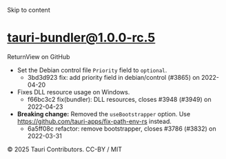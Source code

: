 Skip to content
# tauri-bundler@1.0.0-rc.5
ReturnView on GitHub
  * Set the Debian control file `Priority` field to `optional`. 
    * 3bd3d923 fix: add priority field in debian/control (#3865) on 2022-04-20
  * Fixes DLL resource usage on Windows. 
    * f66bc3c2 fix(bundler): DLL resources, closes #3948 (#3949) on 2022-04-23
  * **Breaking change:** Removed the `useBootstrapper` option. Use https://github.com/tauri-apps/fix-path-env-rs instead. 
    * 6a5ff08c refactor: remove bootstrapper, closes #3786 (#3832) on 2022-03-31


© 2025 Tauri Contributors. CC-BY / MIT
